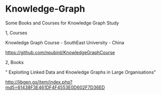 # Knowledge-Graph
Some Books and Courses for Knowledge Graph Study

1, Courses

Knowledge Graph Course - SouthEast University - China

https://github.com/npubird/KnowledgeGraphCourse

2, Books 

"	Exploiting Linked Data and Knowledge Graphs in Large Organisations"

http://libgen.gs/item/index.php?md5=61438F3E461DF4F4553E0D602F7D36ED
